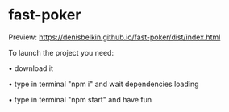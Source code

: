 # fast-poker

Preview:
https://denisbelkin.github.io/fast-poker/dist/index.html

To launch the project you need:

• download it

• type in terminal "npm i" and wait dependencies loading

• type in terminal "npm start" and have fun

